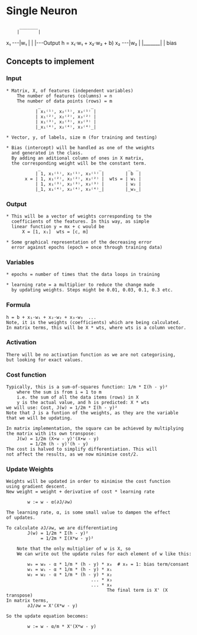 Single Neuron
=============

         _______
        |       |
  x₁ ---|w₁     |
        |       |---Output h = x₁⋅w₁ + x₂⋅w₂ + b)
  x₂ ---|w₂     |
        |_______|
            |
          bias


Concepts to implement
---------------------

### Input

    * Matrix, X, of features (independent variables)
        The number of features (columns) = n
        The number of data points (rows) = m
                _                   _
               | x₁⁽¹⁾, x₂⁽¹⁾, x₃⁽¹⁾ |
               | x₁⁽²⁾, x₂⁽²⁾, x₃⁽²⁾ |
               | x₁⁽³⁾, x₂⁽³⁾, x₃⁽³⁾ |
               |_x₁⁽⁴⁾, x₂⁽⁴⁾, x₃⁽⁴⁾_|

    * Vector, y, of labels, size m (for training and testing)

    * Bias (intercept) will be handled as one of the weights
      and generated in the class.
      By adding an aditional column of ones in X matrix,
      the corresponding weight will be the constant term.
                _                      _          _  _
               | 1, x₁⁽¹⁾, x₂⁽¹⁾, x₃⁽¹⁾ |        | b  |
           x = | 1, x₁⁽²⁾, x₂⁽²⁾, x₃⁽²⁾ |  wts = | w₁ |
               | 1, x₁⁽³⁾, x₂⁽³⁾, x₃⁽³⁾ |        | w₂ |
               |_1, x₁⁽⁴⁾, x₂⁽⁴⁾, x₃⁽⁴⁾_|        |_w₃_|


### Output

    * This will be a vector of weights corresponding to the
      coefficients of the features. In this way, as simple
      linear function y = mx + c would be
          X = [1, x₁]  wts = [c, m]

    * Some graphical representation of the decreasing error
      error against epochs (epoch = once through training data)

### Variables

    * epochs = number of times that the data loops in training

    * learning rate = a multiplier to reduce the change made
      by updating weights. Steps might be 0.01, 0.03, 0.1, 0.3 etc.

### Formula
    h = b + x₁·w₁ + x₂·w₂ + x₃·w₃  ...
    Note, it is the weights (coefficients) which are being calculated.
    In matrix terms, this will be X * wts, where wts is a column vector.

### Activation
    There will be no activation function as we are not categorising,
    but looking for exact values.

### Cost function
    Typically, this is a sum-of-squares function: 1/m * Σ(h - y)²
        where the sum is from i = 1 to m
        i.e. the sum of all the data items (rows) in X
        y is the actual value, and h is predicted: X * wts
    we will use: Cost, J(w) = 1/2m * Σ(h - y)²
    Note that J is a funtion of the weights, as they are the variable
    that we will be updating.

    In matrix implementation, the square can be achieved by multiplying
    the matrix with its own transpose:
        J(w) = 1/2m (X∙w - y)'(X∙w - y)
             = 1/2m (h - y)'(h - y)
    The cost is halved to simplify differentiation. This will
    not affect the results, as we now minimise cost/2.


### Update Weights
    Weights will be updated in order to minimise the cost function
    using gradient descent.
    New weight = weight + derivative of cost * learning rate

            w := w - α(∂J/∂w)

    The learning rate, α, is some small value to dampen the effect
    of updates.

    To calculate ∂J/∂w, we are differentiating
            J(w) = 1/2m * Σ(h - y)²
                 = 1/2m * Σ(X*w - y)²

        Note that the only multiplier of w is X, so
        We can write out the update rules for each element of w like this:

            w₀ = w₀ - α * 1/m * (h - y) * x₀  # x₀ = 1: bias term/consant
            w₁ = w₁ - α * 1/m * (h - y) * x₁
            w₂ = w₂ - α * 1/m * (h - y) * x₂
                                    ... * x₃
                                    ... * x₄
                                          The final term is X' (X transpose)
    In matrix terms,
            ∂J/∂w = X'(X*w - y)

    So the update equation becomes:

            w := w - α/m * X'(X*w - y)
